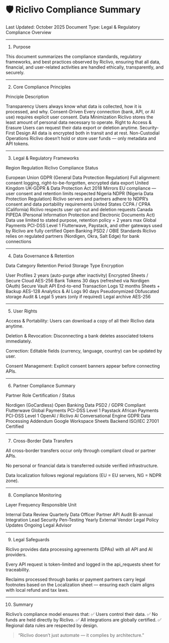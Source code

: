#  🛡️ Riclivo Compliance Summary

Last Updated: October 2025
Document Type: Legal & Regulatory Compliance Overview


---

1. Purpose

This document summarizes the compliance standards, regulatory frameworks, and best practices observed by Riclivo, ensuring that all data, financial, and user-related activities are handled ethically, transparently, and securely.


---

2. Core Compliance Principles

Principle	Description

Transparency	Users always know what data is collected, how it is processed, and why.
Consent-Driven	Every connection (bank, API, or AI use) requires explicit user consent.
Data Minimization	Riclivo stores the least amount of personal data necessary to operate.
Right to Access & Erasure	Users can request their data export or deletion anytime.
Security-First Design	All data is encrypted both in transit and at rest.
Non-Custodial Operations	Riclivo doesn’t hold or store user funds — only metadata and API tokens.



---

3. Legal & Regulatory Frameworks

Region	Regulation	Riclivo Compliance Status

European Union	GDPR (General Data Protection Regulation)	Full alignment: consent logging, right-to-be-forgotten, encrypted data export
United Kingdom	UK-GDPR & Data Protection Act 2018	Mirrors EU compliance — user consent and retention limits respected
Nigeria	NDPR (Nigeria Data Protection Regulation)	Riclivo servers and partners adhere to NDPR’s consent and data portability requirements
United States	CCPA / CPRA (California)	Riclivo respects user opt-out and deletion requests
Canada	PIPEDA (Personal Information Protection and Electronic Documents Act)	Data use limited to stated purpose, retention policy = 2 years max
Global Payments	PCI-DSS Level 1	Flutterwave, Paystack, and other gateways used by Riclivo are fully certified
Open Banking	PSD2 / OBIE Standards	Riclivo relies on regulated partners (Nordigen, Okra, Salt Edge) for bank connections



---

4. Data Governance & Retention

Data Category	Retention Period	Storage Type	Encryption

User Profiles	2 years (auto-purge after inactivity)	Encrypted Sheets / Secure Cloud	AES-256
Bank Tokens	30 days (refreshed via Nordigen OAuth)	Secure Vault API	End-to-end
Transaction Logs	12 months	Sheets + Backup	AES-128
Analytics & AI Logs	90 days	Pseudonymized	Obfuscated storage
Audit & Legal	5 years (only if required)	Legal archive	AES-256



---

5. User Rights

Access & Portability: Users can download a copy of all their Riclivo data anytime.

Deletion & Revocation: Disconnecting a bank deletes associated tokens immediately.

Correction: Editable fields (currency, language, country) can be updated by user.

Consent Management: Explicit consent banners appear before connecting APIs.



---

6. Partner Compliance Summary

Partner	Role	Certification / Status

Nordigen (GoCardless)	Open Banking Data	PSD2 / GDPR Compliant
Flutterwave	Global Payments	PCI-DSS Level 1
Paystack	African Payments	PCI-DSS Level 1
OpenAI / Riclivo AI	Conversational Engine	GDPR Data Processing Addendum
Google Workspace	Sheets Backend	ISO/IEC 27001 Certified



---

7. Cross-Border Data Transfers

All cross-border transfers occur only through compliant cloud or partner APIs.

No personal or financial data is transferred outside verified infrastructure.

Data localization follows regional regulations (EU = EU servers, NG = NDPR zone).



---

8. Compliance Monitoring

Layer	Frequency	Responsible Unit

Internal Data Review	Quarterly	Data Officer
Partner API Audit	Bi-annual	Integration Lead
Security Pen-Testing	Yearly	External Vendor
Legal Policy Updates	Ongoing	Legal Advisor



---

9. Legal Safeguards

Riclivo provides data processing agreements (DPAs) with all API and AI providers.

Every API request is token-limited and logged in the api_requests sheet for traceability.

Reclaims processed through banks or payment partners carry legal footnotes based on the Localization sheet — ensuring each claim aligns with local refund and tax laws.



---

10. Summary

Riclivo’s compliance model ensures that:
✅ Users control their data.
✅ No funds are held directly by Riclivo.
✅ All integrations are globally certified.
✅ Regional data rules are respected by design.

> “Riclivo doesn’t just automate — it complies by architecture.”
